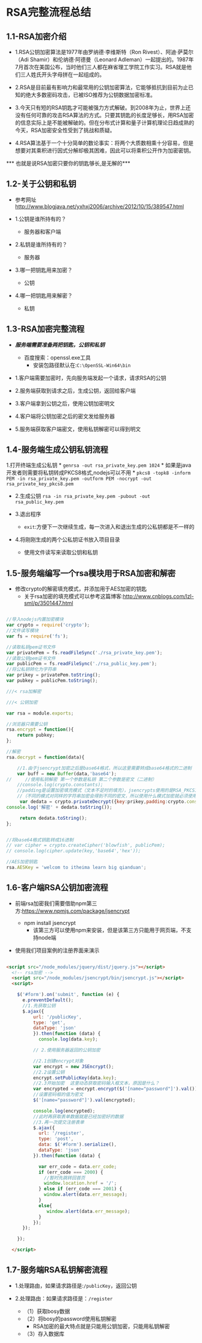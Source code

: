 # RSA完整流程总结

## 1.1-RSA加密介绍

* 1.RSA公钥加密算法是1977年由罗纳德·李维斯特（Ron Rivest）、阿迪·萨莫尔（Adi Shamir）和伦纳德·阿德曼（Leonard Adleman）一起提出的。1987年7月首次在美国公布，当时他们三人都在麻省理工学院工作实习。RSA就是他们三人姓氏开头字母拼在一起组成的。

* 2.RSA是目前最有影响力和最常用的公钥加密算法，它能够抵抗到目前为止已知的绝大多数密码攻击，已被ISO推荐为公钥数据加密标准。

* 3.今天只有短的RSA钥匙才可能被强力方式解破。到2008年为止，世界上还没有任何可靠的攻击RSA算法的方式。只要其钥匙的长度足够长，用RSA加密的信息实际上是不能被解破的。但在分布式计算和量子计算机理论日趋成熟的今天，RSA加密安全性受到了挑战和质疑。

* 4.RSA算法基于一个十分简单的数论事实：将两个大质数相乘十分容易，但是想要对其乘积进行因式分解却极其困难，因此可以将乘积公开作为加密密钥。

*** 也就是说RSA加密只要你的钥匙够长,是无解的***

## 1.2-关于公钥和私钥

* 参考网址<http://www.blogjava.net/yxhxj2006/archive/2012/10/15/389547.html>

* 1.公钥是谁所持有的？
    * 服务器和客户端

* 2.私钥是谁所持有的？
    * 服务器

* 3.哪一把钥匙用来加密？
    * 公钥

* 4.哪一把钥匙用来解密？
    * 私钥

## 1.3-RSA加密完整流程

* ***服务端需要准备两把钥匙，公钥和私钥***
    * 百度搜索：openssl.exe工具
        * 安装包路径默认在:`C:\OpenSSL-Win64\bin`

* 1.客户端需要加密时，先向服务端发起一个请求，请求RSA的公钥

* 2.服务端获取到请求之后，生成公钥，返回给客户端

* 3.客户端拿到公钥之后，使用公钥加密明文

* 4.客户端将公钥加密之后的密文发给服务器

* 5.服务端获取客户端密文，使用私钥解密可以得到明文

## 1.4-服务端生成公钥私钥流程

1.打开终端生成公私钥
    * `genrsa -out rsa_private_key.pem 1024`
        * 如果是java开发者则需要将私钥转成PKCS8格式,nodejs可以不用
            * `pkcs8 -topk8 -inform PEM -in rsa_private_key.pem -outform PEM -nocrypt -out rsa_private_key_pkcs8.pem`

* 2.生成公钥 `rsa -in rsa_private_key.pem -pubout -out rsa_public_key.pem`

* 3.退出程序    
    * `exit`:方便下一次继续生成，每一次进入和退出生成的公私钥都是不一样的

* 4.将刚刚生成的两个公私钥证书放入项目目录
    * 使用文件读写来读取公钥和私钥

## 1.5-服务端编写一个rsa模块用于RSA加密和解密

* 修改crypto的解密填充模式，并添加用于AES加密的钥匙
    * 关于rsa加密的填充模式可以参考这篇博客:http://www.cnblogs.com/lzl-sml/p/3501447.html

```javascript

//导入nodejs内置加密模块
var crypto = require('crypto');
//文件读写模块
var fs = require('fs');

//读取私钥pem证书文件
var privatePem = fs.readFileSync('./rsa_private_key.pem');
//读取公钥pem证书文件
var publicPem = fs.readFileSync('./rsa_public_key.pem');
//将公私钥转化为字符串
var prikey = privatePem.toString();
var pubkey = publicPem.toString();

///< rsa加解密  

///< 公钥加密  

var rsa = module.exports;

//浏览器只需要公钥
rsa.encrypt = function(){
    return pubkey;
};

//解密
rsa.decrypt = function(data){

    //1.由于jsencrypt加密之后是base64格式，所以这里需要转成base64格式的二进制
    var buff = new Buffer(data,'base64');
//     //使用私钥解密 第一个参数是私钥 第二个参数是密文（二进制）
    //console.log(crypto.constants);
    //padding是设置加密填充模式（文本不足时的填充），jsencrypts使用的是RSA_PKCS1_PADDING模式
    //（不同的模式对同样的字符串加密会得到不同的密文，所以使用什么模式加密就必须使用什么模式解密）
     var dedata = crypto.privateDecrypt({key:prikey,padding:crypto.constants.RSA_PKCS1_PADDING},buff);
console.log('解密' + dedata.toString());

     return dedata.toString();
};


//将base64格式钥匙转成16进制
// var cipher = crypto.createCipher('blowfish', publicPem);
// console.log(cipher.update(key,'base64','hex'));

//AES加密钥匙
rsa.AESKey = 'welcom to itheima learn big qianduan';

```

## 1.6-客户端RSA公钥加密流程

* 前端rsa加密我们需要借助npm第三方:https://www.npmjs.com/package/jsencrypt
    * npm install jsencrypt
        * 该第三方可以使用npm来安装，但是该第三方只能用于网页端，不支持node端

* 使用我们项目案例的注册界面来演示 

```html

<script src="/node_modules/jquery/dist/jquery.js"></script>
  <!-- rsa加密 -->
  <script src="/node_modules/jsencrypt/bin/jsencrypt.js"></script>
  <script>

    $('#form').on('submit', function (e) {
      e.preventDefault();
      //1.先获取公钥
      $.ajax({
          url: '/publicKey',
          type: 'get',
          dataType: 'json'
          }).then(function (data) {
            console.log(data.key);

          // 2.使用服务器返回的公钥加密 

          //2.1创建encrypt对象
          var encrypt = new JSEncrypt();
          //2.2设置公钥
          encrypt.setPublicKey(data.key);
          //2.3开始加密  这里动态获取密码输入框文本，原因是什么？
          var encrypted = encrypt.encrypt($('[name="password"]').val());
          //设置密码框的值为密文
          $('[name="password"]').val(encrypted);

          console.log(encrypted);
          //此时再获取表单数据就是已经加密好的数据
          //3.再一次提交注册表单
          $.ajax({
            url: '/register',
            type: 'post',
            data: $('#form').serialize(),
            dataType: 'json'
          }).then(function (data) {

            var err_code = data.err_code;
            if (err_code === 2000) {
              //暂时先跳转回首页
              window.location.href = '/';
            } else if (err_code === 2001) {
              window.alert(data.err_message);
            }
            else{
               window.alert(data.err_message);
            }
          });
      });

    });

  </script>

```

## 1.7-服务端RSA私钥解密流程

* 1.处理路由，如果请求路径是:`/publicKey`，返回公钥

* 2.处理路由：如果请求路径是：`/register`
    * （1）获取bosy数据
    * （2）将bosy的password使用私钥解密
        * RSA加密的最大特点就是只能用公钥加密，只能用私钥解密
    * （3）存入数据库

